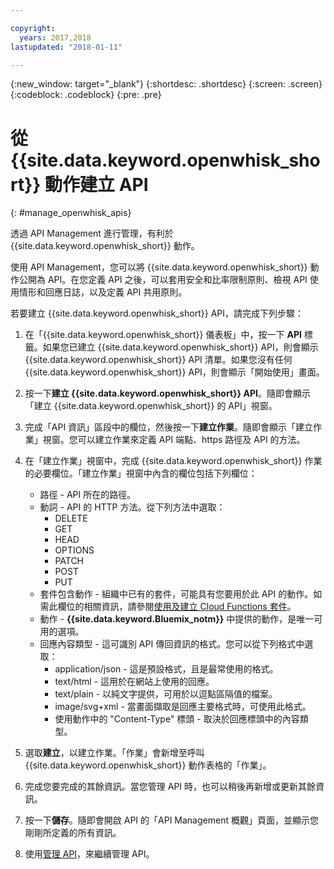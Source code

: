 ```yaml
---

copyright:
  years: 2017,2018
lastupdated: "2018-01-11"

---
```



{:new_window: target="_blank"}
{:shortdesc: .shortdesc}
{:screen: .screen}
{:codeblock: .codeblock}
{:pre: .pre}

# 從 {{site.data.keyword.openwhisk_short}} 動作建立 API
{: #manage_openwhisk_apis}

透過 API Management 進行管理，有利於 {{site.data.keyword.openwhisk_short}} 動作。

使用 API Management，您可以將 {{site.data.keyword.openwhisk_short}} 動作公開為 API。在您定義 API 之後，可以套用安全和比率限制原則、檢視 API 使用情形和回應日誌，以及定義 API 共用原則。  

若要建立 {{site.data.keyword.openwhisk_short}} API，請完成下列步驟：

1. 在「{{site.data.keyword.openwhisk_short}} 儀表板」中，按一下 **API** 標籤。如果您已建立 {{site.data.keyword.openwhisk_short}} API，則會顯示 {{site.data.keyword.openwhisk_short}} API 清單。如果您沒有任何 {{site.data.keyword.openwhisk_short}} API，則會顯示「開始使用」畫面。 
2. 按一下**建立 {{site.data.keyword.openwhisk_short}} API**。隨即會顯示「建立 {{site.data.keyword.openwhisk_short}} 的 API」視窗。 
3. 完成「API 資訊」區段中的欄位，然後按一下**建立作業**。隨即會顯示「建立作業」視窗。您可以建立作業來定義 API 端點、https 路徑及 API 的方法。
4. 在「建立作業」視窗中，完成 {{site.data.keyword.openwhisk_short}} 作業的必要欄位。「建立作業」視窗中內含的欄位包括下列欄位：

    * 路徑 - API 所在的路徑。 
    * 動詞 - API 的 HTTP 方法。從下列方法中選取：
	    * DELETE
		* GET
		* HEAD
		* OPTIONS
		* PATCH
		* POST
		* PUT
	* 套件包含動作 - 組織中已有的套件，可能具有您要用於此 API 的動作。如需此欄位的相關資訊，請參閱[使用及建立 Cloud Functions 套件](../openwhisk/openwhisk_packages.html)。
	* 動作 - **{{site.data.keyword.Bluemix_notm}}** 中提供的動作，是唯一可用的選項。
	* 回應內容類型 - 這可識別 API 傳回資訊的格式。您可以從下列格式中選取：
	    * application/json - 這是預設格式，且是最常使用的格式。
		* text/html - 這用於在網站上使用的回應。
		* text/plain - 以純文字提供，可用於以逗點區隔值的檔案。
		* image/svg+xml - 當畫面擷取是回應主要格式時，可使用此格式。
		* 使用動作中的 "Content-Type" 標頭 - 取決於回應標頭中的內容類型。 
	
5. 選取**建立**，以建立作業。「作業」會新增至呼叫 {{site.data.keyword.openwhisk_short}} 動作表格的「作業」。
5. 完成您要完成的其餘資訊。當您管理 API 時，也可以稍後再新增或更新其餘資訊。
6. 按一下**儲存**。隨即會開啟 API 的「API Management 概觀」頁面，並顯示您剛剛所定義的所有資訊。
7. 使用[管理 API](manage_apis.html)，來繼續管理 API。
